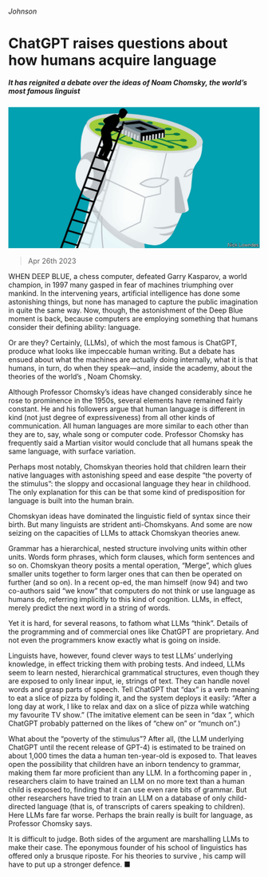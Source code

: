 ###### Johnson

# ChatGPT raises questions about how humans acquire language 

##### It has reignited a debate over the ideas of Noam Chomsky, the world’s most famous linguist 

![image](images/20230429_CUD001.jpg) 

> Apr 26th 2023 

WHEN DEEP BLUE, a chess computer, defeated Garry Kasparov, a world champion, in 1997 many gasped in fear of machines triumphing over mankind. In the intervening years, artificial intelligence has done some astonishing things, but none has managed to capture the public imagination in quite the same way. Now, though, the astonishment of the Deep Blue moment is back, because computers are employing something that humans consider their defining ability: language.

Or are they? Certainly, (LLMs), of which the most famous is ChatGPT, produce what looks like impeccable human writing. But a debate has ensued about what the machines are actually doing internally, what it is that humans, in turn, do when they speak—and, inside the academy, about the theories of the world’s , Noam Chomsky.

Although Professor Chomsky’s ideas have changed considerably since he rose to prominence in the 1950s, several elements have remained fairly constant. He and his followers argue that human language is different in kind (not just degree of expressiveness) from all other kinds of communication. All human languages are more similar to each other than they are to, say, whale song or computer code. Professor Chomsky has frequently said a Martian visitor would conclude that all humans speak the same language, with surface variation.

Perhaps most notably, Chomskyan theories hold that children learn their native languages with astonishing speed and ease despite “the poverty of the stimulus”: the sloppy and occasional language they hear in childhood. The only explanation for this can be that some kind of predisposition for language is built into the human brain.

Chomskyan ideas have dominated the linguistic field of syntax since their birth. But many linguists are strident anti-Chomskyans. And some are now seizing on the capacities of LLMs to attack Chomskyan theories anew.

Grammar has a hierarchical, nested structure involving units within other units. Words form phrases, which form clauses, which form sentences and so on. Chomskyan theory posits a mental operation, “Merge”, which glues smaller units together to form larger ones that can then be operated on further (and so on). In a recent op-ed, the man himself (now 94) and two co-authors said “we know” that computers do not think or use language as humans do, referring implicitly to this kind of cognition. LLMs, in effect, merely predict the next word in a string of words.

Yet it is hard, for several reasons, to fathom what LLMs “think”. Details of the programming and  of commercial ones like ChatGPT are proprietary. And not even the programmers know exactly what is going on inside. 

Linguists have, however, found clever ways to test LLMs’ underlying knowledge, in effect tricking them with probing tests. And indeed, LLMs seem to learn nested, hierarchical grammatical structures, even though they are exposed to only linear input, ie, strings of text. They can handle novel words and grasp parts of speech. Tell ChatGPT that “dax” is a verb meaning to eat a slice of pizza by folding it, and the system deploys it easily: “After a long day at work, I like to relax and dax on a slice of pizza while watching my favourite TV show.” (The imitative element can be seen in “dax ”, which ChatGPT probably patterned on the likes of “chew on” or “munch on”.)

What about the “poverty of the stimulus”? After all,  (the LLM underlying ChatGPT until the recent release of GPT-4) is estimated to be trained on about 1,000 times the data a human ten-year-old is exposed to. That leaves open the possibility that children have an inborn tendency to grammar, making them far more proficient than any LLM. In a forthcoming paper in , researchers claim to have trained an LLM on no more text than a human child is exposed to, finding that it can use even rare bits of grammar. But other researchers have tried to train an LLM on a database of only child-directed language (that is, of transcripts of carers speaking to children). Here LLMs fare far worse. Perhaps the brain really is built for language, as Professor Chomsky says.

It is difficult to judge. Both sides of the argument are marshalling LLMs to make their case. The eponymous founder of his school of linguistics has offered only a brusque riposte. For his theories to survive , his camp will have to put up a stronger defence. ■






